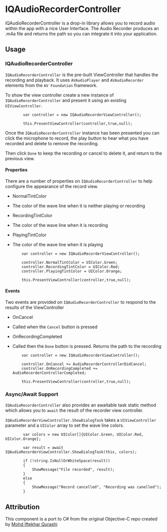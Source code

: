 # IQAudioRecorderController  

IQAudioRecorderController is a drop-in library allows you to record audio within the app with a nice User Interface. The Audio Recorder produces an .m4a file and returns the path so you can integrate it into your application.  
  
Usage  
----
  
### IQAudioRecorderController ###
  
`IQAudioRecorderController` is the pre-built ViewController that handles the recording and playback.  It uses `AVAudioPlayer` and `AVAudioRecorder` elements from the `AV Foundation` framework.  

To show the view controller create a new instance of `IQAudioRecorderController` and present it using an existing `UIViewController`.

			var controller = new IQAudioRecorderViewController();

			this.PresentViewController(controller,true,null);
  
Once the `IQAudioRecorderController` instance has been presented you can click the microphone to record, the play button to hear what you have recorded and delete to remove the recording.

Then click `Done` to keep the recording or cancel to delete it, and return to the previous view.

#### Properties ####

There are a number of properties on `IQAudioRecorderController` to help configure the appearance of the record view.

 - NormalTintColor
  - The color of the wave line when it is neither playing or recording
 - RecordingTintColor
  - The color of the wave line when it is recording
 - PlayingTintColor
  - The color of the wave line when it is playing

			var controller = new IQAudioRecorderViewController();

			controller.NormalTintColor = UIColor.Green;
			controller.RecordingTintColor = UIColor.Red;
			controller.PlayingTintColor = UIColor.Orange;

			this.PresentViewController(controller,true,null);

#### Events ####

Two events are provided on `IQAudioRecorderController` to respond to the results of the ViewController


 - OnCancel
  - Called when the `Cancel` button is pressed
 - OnRecordingCompleted
  - Called then the `Done` button is pressed.  Returns the path to the recording

			var controller = new IQAudioRecorderViewController();
			
			controller.OnCancel += AudioRecorderControllerDidCancel;
			controller.OnRecordingCompleted += AudioRecorderControllerCompleted;
			
			this.PresentViewController(controller,true,null);
			
### Async/Await Support ###

`IQAudioRecorderController` also provides an awaitable task static method which allows you to `await` the result of the recorder view controller.

`IQAudioRecorderViewController.ShowDialogTask` takes a `UIViewController` parameter and a `UIColor` array to set the wave line colors.


			var colors = new UIColor[]{UIColor.Green, UIColor.Red, UIColor.Orange};

			var result = await IQAudioRecorderViewController.ShowDialogTask(this, colors);

			if (!string.IsNullOrWhiteSpace(result))
			{
				ShowMessage("File recorded", result);
			}
			else
			{
				ShowMessage("Record cancelled", "Recording was canelled");
			}

Attribution  
----
  
This component is a port to C# from the original Objective-C repo created by [Mohd Iftekhar Qurashi](https://github.com/hackiftekhar/IQAudioRecorderController)  
	
 

